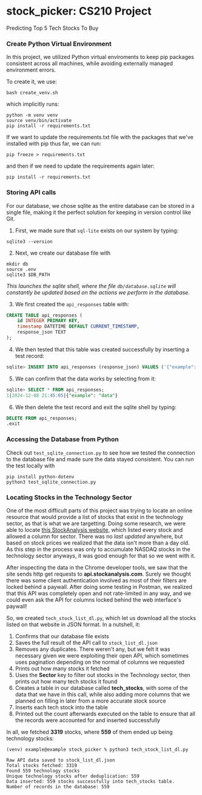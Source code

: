 # stock_picker: CS210 Project
Predicting Top 5 Tech Stocks To Buy

### Create Python Virtual Environment
In this project, we utilized Python virtual enviroments to keep pip packages consistent across all machines, while avoiding  externally managed environment errors. 

To create it, we use:
```shell
bash create_venv.sh
```

which implicitly runs:
```shell
python -m venv venv
source venv/bin/activate
pip install -r requirements.txt
```

If we want to update the requirements.txt file with the packages that we've installed with pip thus far, we can run:
```shell
pip freeze > requirements.txt
```

and then if we need to update the requirements again later:
```shell
pip install -r requirements.txt
```


### Storing API calls
For our database, we chose sqlite as the entire database can be stored in a single file, making it the perfect solution for keeping in version control like Git. 

1. First, we made sure that `sql-lite` exists on our system by typing:
```shell
sqlite3 --version
```

2. Next, we create our database file with
```shell
mkdir db
source .env
sqlite3 $DB_PATH
```
*This launches the sqlite shell, where the file `db/database.sqlite` will constantly be updated based on the actions we perform in the database.*

3. We first created the `api_responses` table with:
```sql
CREATE TABLE api_responses (
    id INTEGER PRIMARY KEY,
    timestamp DATETIME DEFAULT CURRENT_TIMESTAMP,
    response_json TEXT
);
```

4. We then tested that this table was created successfully by inserting a test record:
```sql
sqlite> INSERT INTO api_responses (response_json) VALUES ('{"example": "data"}');
```

5. We can confirm that the data works by selecting from it:
```sql
sqlite> SELECT * FROM api_responses;
1|2024-12-08 21:45:05|{"example": "data"}
```

6. We then delete the test record and exit the sqlite shell by typing:
```sql
DELETE FROM api_responses;
.exit
```

### Accessing the Database from Python
Check out `test_sqlite_connection.py` to see how we tested the connection to the database file and made sure the data stayed consistent. You can run the test locally with
```shell
pip install python-dotenv
python3 test_sqlite_connection.py
```

### Locating Stocks in the Technology Sector
One of the most difficult parts of this project was trying to locate an online resource that would provide a list of stocks that exist in the technology sector, as that is what we are targetting. Doing some research, we were able to locate [this StockAnalysis website](https://stockanalysis.com/list/nasdaq-stocks/), which listed every stock and allowed a column for sector. There was no *last updated* anywhere, but based on stock prices we realized that the data isn't more than a day old. As this step in the process was only to accumulate NASDAQ stocks in the technology sector anyways, it was good enough for that so we went with it.

After inspecting the data in the Chrome developer tools, we saw that the site sends http get requests to **api.stockanalysis.com**. Surely we thought there was some client authentication involved as most of their filters are locked behind a paywall. After doing some testing in Postman, we realized that this API was completely open and not rate-limited in any way, and we could even ask the API for columns locked behind the web interface's paywall!

So, we created `tech_stock_list_dl.py`, which let us download all the stocks listed on that website in JSON format. In a nutshell, it:

1. Confirms that our database file exists
2. Saves the full result of the API call to `stock_list_dl.json`
3. Removes any duplicates. There weren't any, but we felt it was necessary given we were exploiting their open API, which sometimes uses pagination depending on the normal of columns we requested
4. Prints out how many stocks it fetched
5. Uses the **Sector** key to filter out stocks in the Technology sector, then prints out how many tech stocks it found
6. Creates a table in our database called **tech_stocks**, with some of the data that we have in this call, while also adding more columns that we planned on filling in later from a more accurate stock source
7. Inserts each tech stock into the table
8. Printed out the count afterwards executed on the table to ensure that all the records were accounted for and inserted successfully

In all, we fetched **3319** stocks, where **559** of them ended up being technology stocks:

```shell
(venv) example@example stock_picker % python3 tech_stock_list_dl.py
```
```
Raw API data saved to stock_list_dl.json
Total stocks fetched: 3319
Found 559 technology stocks
Unique technology stocks after deduplication: 559
Data inserted: 559 stocks successfully into tech_stocks table.
Number of records in the database: 559
```



